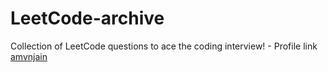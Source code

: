 # LeetCode-archive
Collection of LeetCode questions to ace the coding interview! - Profile link [amvnjain](https://leetcode.com/amvnjain/)
